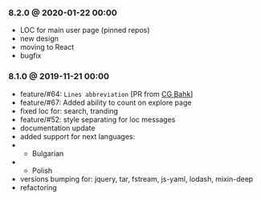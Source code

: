 ### 8.2.0 @ 2020-01-22 00:00
- LOC for main user page (pinned repos)
- new design
- moving to React
- bugfix

### 8.1.0 @ 2019-11-21 00:00

- feature/#64: ```Lines abbreviation``` [PR from [CG Bahk](https://github.com/cgbahk)]
- feature/#67: Added ability to count on explore page
- fixed loc for: search, tranding
- feature/#52: style separating for loc messages
- documentation update
- added support for next languages:
- - Bulgarian
- - Polish
- versions bumping for: jquery, tar, fstream, js-yaml, lodash, mixin-deep
- refactoring
